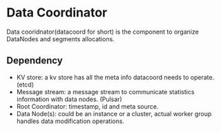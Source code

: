 # Data Coordinator

Data cooridnator(datacoord for short) is the component to organize DataNodes and segments allocations.

## Dependency

- KV store: a kv store has all the meta info datacoord needs to operate. (etcd)
- Message stream: a message stream to communicate statistics information with data nodes. (Pulsar)
- Root Coordinator: timestamp, id and meta source.
- Data Node(s): could be an instance or a cluster, actual worker group handles data modification operations.

